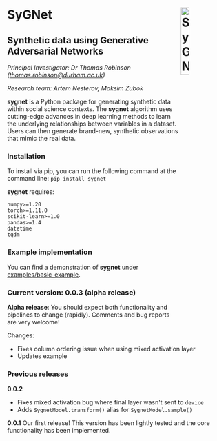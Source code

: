 # SyGNet<img src="sygnet.png" alt="SyGNet Mascot" align="right" width="20%" /></a>

## **Sy**nthetic data using **G**enerative Adversarial **Net**works

*Principal Investigator: Dr Thomas Robinson (thomas.robinson@durham.ac.uk)*

*Research team: Artem Nesterov, Maksim Zubok*

**sygnet** is a Python package for generating synthetic data within social science contexts. The **sygnet** algorithm uses cutting-edge advances in deep learning methods to learn the underlying relationships between variables in a dataset. Users can then generate brand-new, synthetic observations that mimic the real data.

### Installation
To install via pip, you can run the following command at the command line:
`pip install sygnet`

**sygnet** requires:
    
    numpy>=1.20
    torch>=1.11.0
    scikit-learn>=1.0
    pandas>=1.4
    datetime
    tqdm

### Example implementation

You can find a demonstration of **sygnet** under [examples/basic_example](examples/basic_example.ipynb).

### Current version: 0.0.3 (alpha release)

**Alpha release**: You should expect both functionality and pipelines to change (rapidly). Comments and bug reports are very welcome!

Changes:

* Fixes column ordering issue when using mixed activation layer
* Updates example


### Previous releases

**0.0.2**
* Fixes mixed activation bug where final layer wasn't sent to `device`
* Adds `SygnetModel.transform()` alias for `SygnetModel.sample()`

**0.0.1**
Our first release! This version has been lightly tested and the core functionality has been implemented. 